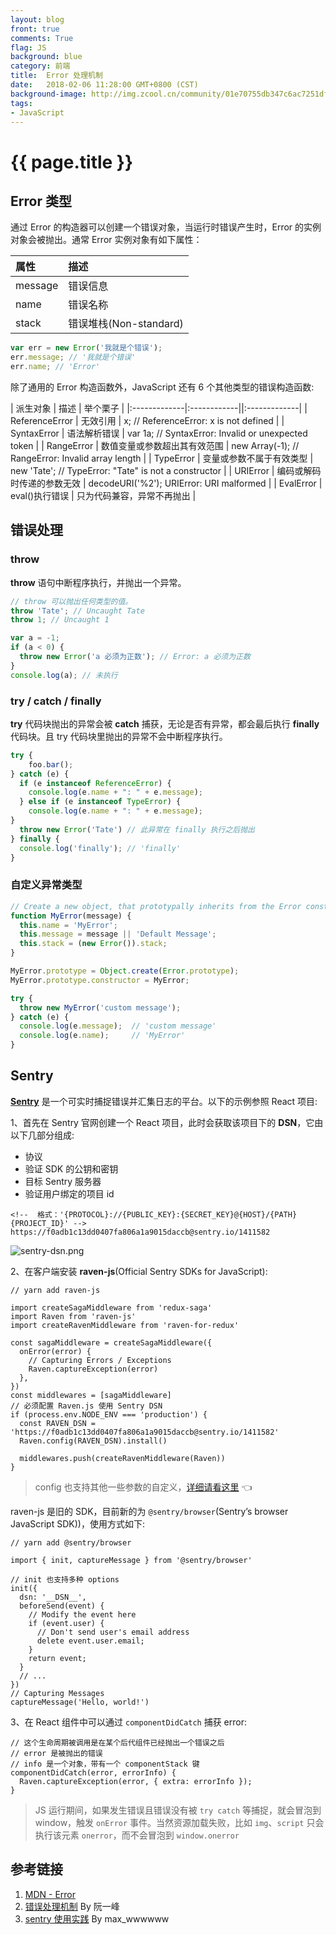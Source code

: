 ```yaml
---
layout: blog
front: true
comments: True
flag: JS
background: blue
category: 前端
title:  Error 处理机制
date:   2018-02-06 11:28:00 GMT+0800 (CST)
background-image: http://img.zcool.cn/community/01e70755db347c6ac7251df8aed0e0.jpg@900w_1l_2o_100sh.jpg
tags:
- JavaScript
---
```

# {{ page.title }}

## Error 类型

通过 Error 的构造器可以创建一个错误对象，当运行时错误产生时，Error 的实例对象会被抛出。通常 Error 实例对象有如下属性：

| 属性 | 描述 |
|:-------------|:------------|
| message | 错误信息 |
| name | 错误名称 |
| stack | 错误堆栈(Non-standard) |

```js
var err = new Error('我就是个错误');
err.message; // '我就是个错误'
err.name; // 'Error'
```

除了通用的 Error 构造函数外，JavaScript 还有 6 个其他类型的错误构造函数:

| 派生对象 | 描述 | 举个栗子 |
|:-------------|:------------||:-------------|
| ReferenceError | 无效引用 | x; // ReferenceError: x is not defined |
| SyntaxError | 语法解析错误 | var 1a; // SyntaxError: Invalid or unexpected token |
| RangeError | 数值变量或参数超出其有效范围 | new Array(-1); // RangeError: Invalid array length |
| TypeError | 变量或参数不属于有效类型 | new 'Tate'; // TypeError: "Tate" is not a constructor |
| URIError | 编码或解码时传递的参数无效 | decodeURI('%2'); URIError: URI malformed |
| EvalError | eval()执行错误 | 只为代码兼容，异常不再抛出 |

## 错误处理

### throw

**throw** 语句中断程序执行，并抛出一个异常。

```js
// throw 可以抛出任何类型的值。
throw 'Tate'; // Uncaught Tate
throw 1; // Uncaught 1

var a = -1;
if (a < 0) {
  throw new Error('a 必须为正数'); // Error: a 必须为正数
}
console.log(a); // 未执行
```

### try / catch / finally

**try** 代码块抛出的异常会被 **catch** 捕获，无论是否有异常，都会最后执行 **finally** 代码块。且 try 代码块里抛出的异常不会中断程序执行。

```js
try {
    foo.bar();
} catch (e) {
  if (e instanceof ReferenceError) {
    console.log(e.name + ": " + e.message);
  } else if (e instanceof TypeError) {
    console.log(e.name + ": " + e.message);
}
  throw new Error('Tate') // 此异常在 finally 执行之后抛出
} finally {
  console.log('finally'); // 'finally'
}
```

### 自定义异常类型

```js
// Create a new object, that prototypally inherits from the Error constructor.
function MyError(message) {
  this.name = 'MyError';
  this.message = message || 'Default Message';
  this.stack = (new Error()).stack;
}

MyError.prototype = Object.create(Error.prototype);
MyError.prototype.constructor = MyError;

try {
  throw new MyError('custom message');
} catch (e) {
  console.log(e.message);  // 'custom message'
  console.log(e.name);     // 'MyError'
}
```

## Sentry

[**Sentry**](https://sentry.io/welcome/) 是一个可实时捕捉错误并汇集日志的平台。以下的示例参照 React 项目:

1、首先在 Sentry 官网创建一个 React 项目，此时会获取该项目下的 **DSN**，它由以下几部分组成:

* 协议
* 验证 SDK 的公钥和密钥
* 目标 Sentry 服务器
* 验证用户绑定的项目 id

```TEXT
<!--  格式：'{PROTOCOL}://{PUBLIC_KEY}:{SECRET_KEY}@{HOST}/{PATH}{PROJECT_ID}' -->
https://f0adb1c13dd0407fa806a1a9015daccb@sentry.io/1411582
```

![sentry-dsn.png](https://i.loli.net/2019/03/09/5c83ad3d084fc.png)

2、在客户端安装 **raven-js**(Official Sentry SDKs for JavaScript):

```JS
// yarn add raven-js

import createSagaMiddleware from 'redux-saga'
import Raven from 'raven-js'
import createRavenMiddleware from 'raven-for-redux'

const sagaMiddleware = createSagaMiddleware({
  onError(error) {
    // Capturing Errors / Exceptions
    Raven.captureException(error)
  },
})
const middlewares = [sagaMiddleware]
// 必须配置 Raven.js 使用 Sentry DSN
if (process.env.NODE_ENV === 'production') {
  const RAVEN_DSN = 'https://f0adb1c13dd0407fa806a1a9015daccb@sentry.io/1411582'
  Raven.config(RAVEN_DSN).install()

  middlewares.push(createRavenMiddleware(Raven))
}
```

> config 也支持其他一些参数的自定义，[详细请看这里](https://docs.sentry.io/clients/javascript/config/) 👈

raven-js 是旧的 SDK，目前新的为 `@sentry/browser`(Sentry’s browser JavaScript SDK))，使用方式如下:

```JS
// yarn add @sentry/browser

import { init, captureMessage } from '@sentry/browser'

// init 也支持多种 options
init({
  dsn: '__DSN__',
  beforeSend(event) {
    // Modify the event here
    if (event.user) {
      // Don't send user's email address
      delete event.user.email;
    }
    return event;
  }
  // ...
})
// Capturing Messages
captureMessage('Hello, world!')
```

3、在 React 组件中可以通过 `componentDidCatch` 捕获 error:

```JS
// 这个生命周期被调用是在某个后代组件已经抛出一个错误之后
// error 是被抛出的错误
// info 是一个对象，带有一个 componentStack 键
componentDidCatch(error, errorInfo) {
  Raven.captureException(error, { extra: errorInfo });
}
```

> JS 运行期间，如果发生错误且错误没有被 `try catch` 等捕捉，就会冒泡到 window，触发 `onError` 事件。当然资源加载失败，比如 `img`、`script` 只会执行该元素 `onerror`，而不会冒泡到 `window.onerror`

## 参考链接

1. [MDN - Error](https://developer.mozilla.org/zh-CN/docs/Web/JavaScript/Reference/Global_Objects/Error)
2. [错误处理机制](http://javascript.ruanyifeng.com/grammar/error.html#toc11) By 阮一峰
3. [sentry 使用实践](https://www.jianshu.com/p/66e00077fac3) By max_wwwwww
